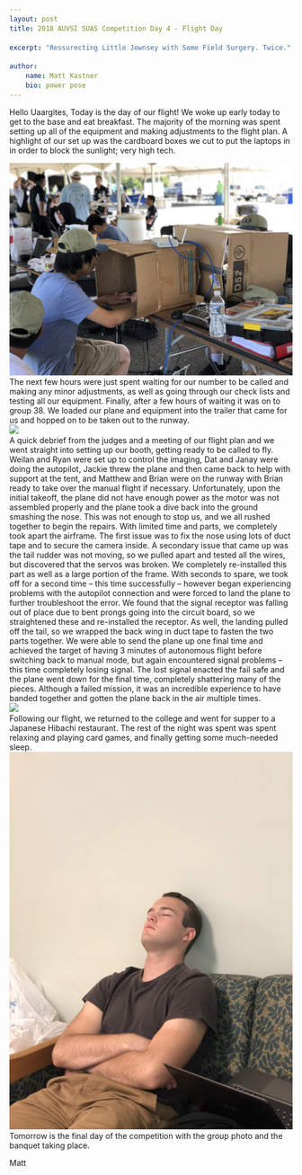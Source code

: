 ```yaml
---
layout: post
title: 2018 AUVSI SUAS Competition Day 4 - Flight Day

excerpt: "Ressurecting Little Jownsey with Some Field Surgery. Twice."

author:
    name: Matt Kastner
    bio: power pose
---
```

Hello Uaargites, 
Today is the day of our flight! We woke up early today to get to the base and eat breakfast. The majority of the morning was spent setting up all of the equipment and making adjustments to the flight plan. A highlight of our set up was the cardboard boxes we cut to put the laptops in in order to block the sunlight; very high tech. 
<div class="full zoomable"><img src="/images/auvsi2018/cardboard.jpg" ></div>
The next few hours were just spent waiting for our number to be called and making any minor adjustments, as well as going through our check lists and testing all our equipment. Finally, after a few hours of waiting it was on to group 38. We loaded our plane and equipment into the trailer that came for us and hopped on to be taken out to the runway. 
<div class="full zoomable"><img src="/images/auvsi2018/alive_plane.jpg" ></div>
A quick debrief from the judges and a meeting of our flight plan and we went straight into setting up our booth, getting ready to be called to fly. Weilan and Ryan were set up to control the imaging, Dat and Janay were doing the autopilot, Jackie threw the plane and then came back to help with support at the tent, and Matthew and Brian were on the runway with Brian ready to take over the manual flight if necessary. Unfortunately, upon the initial takeoff, the plane did not have enough power as the motor was not assembled properly and the plane took a dive back into the ground smashing the nose. This was not enough to stop us, and we all rushed together to begin the repairs. With limited time and parts, we completely took apart the airframe. The first issue was to fix the nose using lots of duct tape and to secure the camera inside. A secondary issue that came up was the tail rudder was not moving, so we pulled apart and tested all the wires, but discovered that the servos was broken. We completely re-installed this part as well as a large portion of the frame. With seconds to spare, we took off for a second time – this time successfully – however began experiencing problems with the autopilot connection and were forced to land the plane to further troubleshoot the error. We found that the signal receptor was falling out of place due to bent prongs going into the circuit board, so we straightened these and re-installed the receptor. As well, the landing pulled off the tail, so we wrapped the back wing in duct tape to fasten the two parts together. We were able to send the plane up one final time and achieved the target of having 3 minutes of autonomous flight before switching back to manual mode, but again encountered signal problems – this time completely losing signal. The lost signal enacted the fail safe and the plane went down for the final time, completely shattering many of the pieces. Although a failed mission, it was an incredible experience to have banded together and gotten the plane back in the air multiple times. 
<div class="full zoomable"><img src="/images/auvsi2018/dead_plane.jpg" ></div>
Following our flight, we returned to the college and went for supper to a Japanese Hibachi restaurant. The rest of the night was spent was spent relaxing and playing card games, and finally getting some much-needed sleep. 
<div class="full zoomable"><img src="/images/auvsi2018/sleeping_matt.jpg" ></div>
Tomorrow is the final day of the competition with the group photo and the banquet taking place. 

Matt
